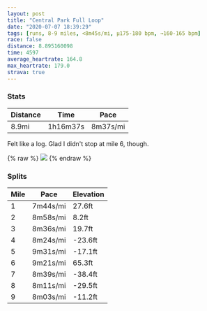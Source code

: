 ```yaml
---
layout: post
title: "Central Park Full Loop"
date: "2020-07-07 18:39:29"
tags: [runs, 8-9 miles, <8m45s/mi, μ175-180 bpm, →160-165 bpm]
race: false
distance: 8.895160098
time: 4597
average_heartrate: 164.8
max_heartrate: 179.0
strava: true
---
```


### Stats

| Distance | Time | Pace |
|----------|------|------|
|8.9mi|1h16m37s|8m37s/mi|

Felt like a log. Glad I didn't stop at mile 6, though.

{% raw %}
<img src='https://maps.googleapis.com/maps/api/staticmap?maptype=roadmap&path=enc:m_wwFjasbM?I[[EOkBsBUGQe@oB}A`A}DH}@Vm@TQz@PLMCEMAy@i@aRkReXsRM?e@e@Qe@eCk@u@gBOq@m@g@MGAHO?[QuEmEYs@e@Ow@k@Ky@Us@OOg@_Ba@mD@YRu@Ei@CMI@CIAy@IKI@BOE?N{@\gAPsAF}@AeAOcAy@iAw@e@mAqAkCsAmBqC]gAIs@BiBCSPuA@s@MmA_@{Aa@u@gAaAo@eA{DqIe@GeCgAcAO{CbAyAGaC}Bc@s@kAuCg@c@c@GqAFiAa@eBg@{@Ay@]uAaA{@WaAeAc@w@}B}BqA_AaDsAcB{Ao@aB_@wC?y@ZsBE{@}@aCy@u@[g@gAw@gDiBwDgCmBaAqAaAs@YmA_AaJ{BqBWwB\{AnAm@Bu@OiBaAqAiAm@aAcAcAgAkBiAkAy@WkCV{CKuBk@kA}@[k@_@{Ao@cAWOi@B]R[d@CPAv@Nx@Rh@^f@Lt@KzA]X[D_AQm@g@qAeBoBsAkAW{@RgAx@cAjAg@bA]lEAz@WfB?h@VfB|@tA^Hl@g@d@u@p@_CX]zBKjAq@v@@h@NrAbAj@vA\xBv@hBr@r@pA`@Z\Vj@h@|Bb@`APx@lAvB|AxA|@f@h@d@zChA|ApBf@dB`@r@r@d@b@NbDS`@H|@r@~@|A|@hDl@fBpAjBd@`@|A~@hAZvC?xCw@lBTb@f@|@d@jArA^Pl@bANj@fBzBdBR|BIlAXr@d@r@z@p@nA|@nAXn@~BtCxBnBhAtCxAvBdAbAVL`BLdFUdB\l@`@TZt@xC|@vAj@h@nFhCtAVhAd@nBtAfAbBx@p@tB`Dt@t@|@f@DLv@VVZDRr@h@`@p@r@zAl@dCv@lB@VrAh@AL~@CCLVX|@Rh@p@\v@TJ^`AG?BJdBdB`BEjAz@r@|@nAz@b@NrBb@l@rAl@b@FPd@@ZTd@Mv@ZZ?f@XbAWv@f@tAVtAvAZCbDpABNy@vCa@j@mAvD]hDs@hAt@x@jEhCTANVp@V`@~@b@\^n@f@h@Pj@xArAV?rAn@hA@bA`@n@n@nAr@rAdBZFQx@G|@Tr@a@hAq@`A&key=AIzaSyC1MId7bFpkLXNAaYhBSTb8jLyiSqzbDtM&size=800x800&markers=color:yellow|label:S|40.75527,-73.99462&markers=color:green|label:F|40.75582000000005,-73.99635999999998'>
{% endraw %}

### Splits

| Mile | Pace | Elevation |
|------|------|-----------|
|1|7m44s/mi|27.6ft|
|2|8m58s/mi|8.2ft|
|3|8m36s/mi|19.7ft|
|4|8m24s/mi|-23.6ft|
|5|9m31s/mi|-17.1ft|
|6|9m21s/mi|65.3ft|
|7|8m39s/mi|-38.4ft|
|8|8m11s/mi|-29.5ft|
|9|8m03s/mi|-11.2ft|
